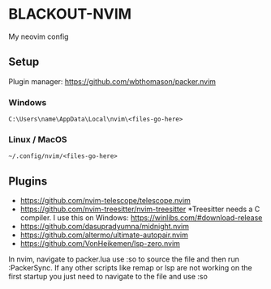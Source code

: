 # BLACKOUT-NVIM
 My neovim config

## Setup

Plugin manager: https://github.com/wbthomason/packer.nvim

### Windows

    C:\Users\name\AppData\Local\nvim\<files-go-here>

### Linux / MacOS

    ~/.config/nvim/<files-go-here>

## Plugins

- https://github.com/nvim-telescope/telescope.nvim
- https://github.com/nvim-treesitter/nvim-treesitter
*Treesitter needs a C compiler. I use this on Windows: https://winlibs.com/#download-release
- https://github.com/dasupradyumna/midnight.nvim
- https://github.com/altermo/ultimate-autopair.nvim
- https://github.com/VonHeikemen/lsp-zero.nvim

In nvim, navigate to packer.lua use :so to source the file and then run :PackerSync.
If any other scripts like remap or lsp are not working on the first startup you just need to navigate to the file and use :so

